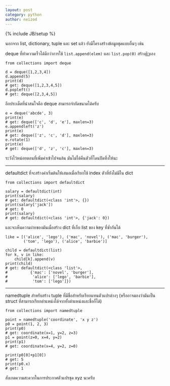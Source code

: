 ```yaml
---
layout: post
category: python
author: neizod
---
```

{% include JB/setup %}

นอกจาก list, dictionary, tuple และ set แล้ว ยังมีโครงสร้างข้อมูลชุดแบบอื่นๆ เช่น

deque ที่ทำความเร็วได้ดีกว่าการใช้ `list.append(elem)` และ `list.pop(0)` สร้าง[คิว](http://en.wikipedia.org/wiki/Queue_(data_structure))เอง

    from collections import deque

    d = deque([1,2,3,4])
    d.append(5)
    print(d)
    # get: deque([1,2,3,4,5])
    d.popleft()
    # get: deque([2,3,4,5])

อีกประเด็ตที่น่าสนใจคือ deque สามารถจำกัดขนาดได้ครับ

    e = deque('abcde', 3)
    print(e)
    # get: deque(['c', 'd', 'e'], maxlen=3)
    e.appendleft('z')
    print(e)
    # get: deque(['z', 'c', 'd'], maxlen=3)
    e.rotate(1)
    print(e)
    # get: deque(['d', 'z', 'c'], maxlen=3)

ระวังไว้หน่อยตอนที่เพิ่มค่าเข้าไปจนล้น มันไม่ได้คืนตัวที่โดนปัดทิ้งให้นะ

---

defaultdict ที่จะสร้างค่าเริ่มต้นให้เสมอเมื่อเรียกใช้ index ตัวที่ยังไม่มีใน dict

    from collections import defaultdict

    salary = defaultdict(int)
    print(salary)
    # get: defaultdict(<class 'int'>, {})
    print(salary['jack'])
    # get: 0
    print(salary)
    # get: defaultdict(<class 'int'>, {'jack': 0})

และจะเห็นความง่ายของมันเมื่อสร้าง dict ที่เก็บ list ของ key ที่ซ้ำกันได้

    like = [('alice', 'lego'), ('mac', 'novel'), ('mac', 'burger'),
            ('tom', 'lego'), ('alice', 'barbie')]

    child = defaultdict(list)
    for k, v in like:
        child[k].append(v)
    print(child)
    # get: defaultdict(<class 'list'>,
    #          {'mac': ['novel', 'burger'],
    #           'alice': ['lego', 'barbie'],
    #           'tom': ['lego']})

---

namedtuple สำหรับสร้าง tuple ที่มีชื่อสำหรับเรียกแทนตัวแปรต่างๆ (หรืออาจมองว่ามันเป็น struct ที่สามารถเรียกตำแหน่งได้จากทั้งตำแหน่งและชื่อก็ได้)

    from collections import namedtuple

    point = namedtuple('coordinate', 'x y z')
    p0 = point(1, 2, 3)
    print(p0)
    # get: coordinate(x=1, y=2, z=3)
    p1 = point(z=0, x=4, y=2)
    print(p1)
    # get: coordinate(x=4, y=2, z=0)

    print(p0[0]+p1[0])
    # get: 5
    print(p0.x)
    # get: 1

สังเกตความสะดวกในการประกาศตัวแปรชุด xyz นะครับ
